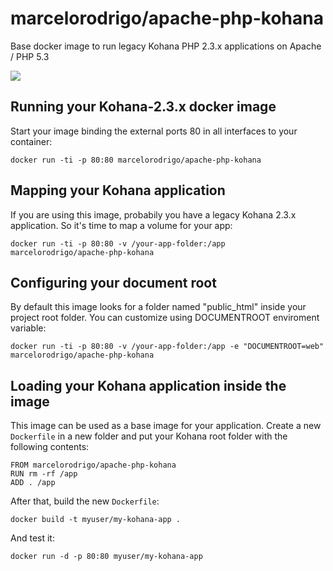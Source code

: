 marcelorodrigo/apache-php-kohana
================================

Base docker image to run legacy Kohana PHP 2.3.x applications on Apache / PHP 5.3

[![](https://imagelayers.io/badge/marcelorodrigo/apache-php-kohana:latest.svg)](https://imagelayers.io/?images=marcelorodrigo/apache-php-kohana:latest 'Get your own badge on imagelayers.io')


Running your Kohana-2.3.x docker image
--------------------------------------

Start your image binding the external ports 80 in all interfaces to your container:

    docker run -ti -p 80:80 marcelorodrigo/apache-php-kohana


Mapping your Kohana application
-------------------------------

If you are using this image, probabily you have a legacy Kohana 2.3.x application.
So it's time to map a volume for your app:

    docker run -ti -p 80:80 -v /your-app-folder:/app marcelorodrigo/apache-php-kohana


Configuring your document root
------------------------------

By default this image looks for a folder named "public_html" inside your project root folder.
You can customize using DOCUMENTROOT enviroment variable:

    docker run -ti -p 80:80 -v /your-app-folder:/app -e "DOCUMENTROOT=web" marcelorodrigo/apache-php-kohana

Loading your Kohana application inside the image
-----------------------------------------------

This image can be used as a base image for your application.
Create a new `Dockerfile` in a new folder and put your Kohana root folder with the following contents:

    FROM marcelorodrigo/apache-php-kohana
    RUN rm -rf /app
    ADD . /app

After that, build the new `Dockerfile`:

    docker build -t myuser/my-kohana-app .

And test it:

    docker run -d -p 80:80 myuser/my-kohana-app
